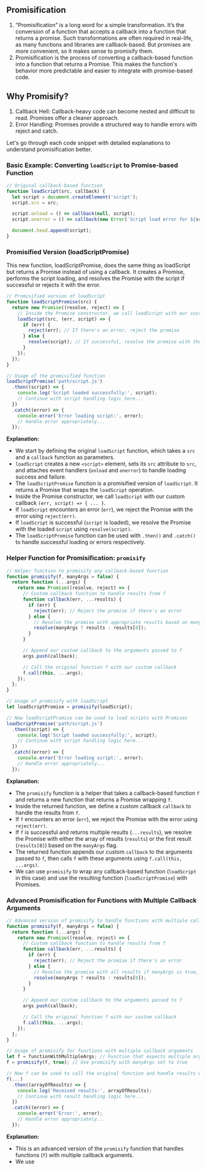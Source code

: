 ## Promisification

1. “Promisification” is a long word for a simple transformation. It’s the conversion of a function that accepts a callback into a function that returns a promise.
Such transformations are often required in real-life, as many functions and libraries are callback-based. But promises are more convenient, so it makes sense to promisify them.
2. Promisification is the process of converting a callback-based function into a function that returns a Promise. This makes the function's behavior more predictable and easier to integrate with promise-based code.

## Why Promisify?

1. Callback Hell: Callback-heavy code can become nested and difficult to read. Promises offer a cleaner approach.
2. Error Handling: Promises provide a structured way to handle errors with reject and catch.

 Let's go through each code snippet with detailed explanations to understand promisification better.

### Basic Example: Converting `loadScript` to Promise-based Function

```javascript
// Original callback-based function
function loadScript(src, callback) {
  let script = document.createElement('script');
  script.src = src;

  script.onload = () => callback(null, script);
  script.onerror = () => callback(new Error(`Script load error for ${src}`));

  document.head.append(script);
}
```

### Promisified Version (loadScriptPromise)

This new function, loadScriptPromise, does the same thing as loadScript but returns a Promise instead of using a callback. It creates a Promise, performs the script loading, and resolves the Promise with the script if successful or rejects it with the error.
```javascript
// Promisified version of loadScript
function loadScriptPromise(src) {
  return new Promise((resolve, reject) => {
    // Inside the Promise constructor, we call loadScript with our custom callback
    loadScript(src, (err, script) => {
      if (err) {
        reject(err); // If there's an error, reject the promise
      } else {
        resolve(script); // If successful, resolve the promise with the loaded script
      }
    });
  });
}

// Usage of the promisified function
loadScriptPromise('path/script.js')
  .then((script) => {
    console.log('Script loaded successfully:', script);
    // Continue with script handling logic here...
  })
  .catch((error) => {
    console.error('Error loading script:', error);
    // Handle error appropriately...
  });
```

**Explanation:**
- We start by defining the original `loadScript` function, which takes a `src` and a `callback` function as parameters.
- `loadScript` creates a new `<script>` element, sets its `src` attribute to `src`, and attaches event handlers (`onload` and `onerror`) to handle loading success and failure.
- The `loadScriptPromise` function is a promisified version of `loadScript`. It returns a Promise that wraps the `loadScript` operation.
- Inside the Promise constructor, we call `loadScript` with our custom callback `(err, script) => { ... }`.
- If `loadScript` encounters an error (`err`), we reject the Promise with the error using `reject(err)`.
- If `loadScript` is successful (`script` is loaded), we resolve the Promise with the loaded `script` using `resolve(script)`.
- The `loadScriptPromise` function can be used with `.then()` and `.catch()` to handle successful loading or errors respectively.

### Helper Function for Promisification: `promisify`

```javascript
// Helper function to promisify any callback-based function
function promisify(f, manyArgs = false) {
  return function (...args) {
    return new Promise((resolve, reject) => {
      // Custom callback function to handle results from f
      function callback(err, ...results) {
        if (err) {
          reject(err); // Reject the promise if there's an error
        } else {
          // Resolve the promise with appropriate results based on manyArgs flag
          resolve(manyArgs ? results : results[0]);
        }
      }

      // Append our custom callback to the arguments passed to f
      args.push(callback);

      // Call the original function f with our custom callback
      f.call(this, ...args);
    });
  };
}

// Usage of promisify with loadScript
let loadScriptPromise = promisify(loadScript);

// Now loadScriptPromise can be used to load scripts with Promises
loadScriptPromise('path/script.js')
  .then((script) => {
    console.log('Script loaded successfully:', script);
    // Continue with script handling logic here...
  })
  .catch((error) => {
    console.error('Error loading script:', error);
    // Handle error appropriately...
  });
```

**Explanation:**
- The `promisify` function is a helper that takes a callback-based function `f` and returns a new function that returns a Promise wrapping `f`.
- Inside the returned function, we define a custom callback `callback` to handle the results from `f`.
- If `f` encounters an error (`err`), we reject the Promise with the error using `reject(err)`.
- If `f` is successful and returns multiple results (`...results`), we resolve the Promise with either the array of results (`results`) or the first result (`results[0]`) based on the `manyArgs` flag.
- The returned function appends our custom `callback` to the arguments passed to `f`, then calls `f` with these arguments using `f.call(this, ...args)`.
- We can use `promisify` to wrap any callback-based function (`loadScript` in this case) and use the resulting function (`loadScriptPromise`) with Promises.

### Advanced Promisification for Functions with Multiple Callback Arguments

```javascript
// Advanced version of promisify to handle functions with multiple callback arguments
function promisify(f, manyArgs = false) {
  return function (...args) {
    return new Promise((resolve, reject) => {
      // Custom callback function to handle results from f
      function callback(err, ...results) {
        if (err) {
          reject(err); // Reject the promise if there's an error
        } else {
          // Resolve the promise with all results if manyArgs is true, otherwise resolve with the first result
          resolve(manyArgs ? results : results[0]);
        }
      }

      // Append our custom callback to the arguments passed to f
      args.push(callback);

      // Call the original function f with our custom callback
      f.call(this, ...args);
    });
  };
}

// Usage of promisify for functions with multiple callback arguments
let f = functionWithMultipleArgs; // Function that expects multiple arguments in its callback
f = promisify(f, true); // Use promisify with manyArgs set to true

// Now f can be used to call the original function and handle results with a Promise
f(...)
  .then((arrayOfResults) => {
    console.log('Received results:', arrayOfResults);
    // Continue with result handling logic here...
  })
  .catch((error) => {
    console.error('Error:', error);
    // Handle error appropriately...
  });
```

**Explanation:**
- This is an advanced version of the `promisify` function that handles functions (`f`) with multiple callback arguments.
- We use
